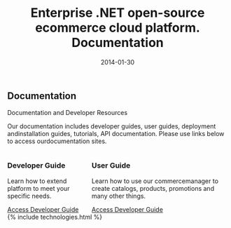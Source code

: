 ﻿---
layout: post
title: Enterprise .NET open-source ecommerce cloud platform. Documentation
description: Enterprise .NET open-source ecommerce cloud platform. Documentation
date: 2014-01-30
permalink: /pages/documentation
tags : 
- documentation
- commerce
---
<article role="main" class="main">
	<div class="documentation __responsive">
		<h1 class="head-title">Documentation</h1>
		<p class="sub-title">Documentation and Developer Resources</p>
		<p class="text">Our documentation includes developer guides, user guides, deployment andinstallation guides, tutorials, API documentation. Please use links below to access ourdocumentation sites.</p>
		<div class="columns">
			<div class="column">
				<div class="block">
					<h3 class="title">Developer Guide</h3>
					<p class="text">Learn how to extend platform to meet your specific needs.</p>
					<a class="button large" href="#">Access Developer Guide</a>
				</div>
			</div>
			<div class="column">
				<div class="block">
					<h3 class="title">User Guide</h3>
					<p class="text">Learn how to use our commercemanager to create catalogs, products, promotions and many other things.</p>
					<a class="button large" href="#">Access Developer Guide</a>
				</div>
			</div>
		</div>
	</div>
	{% include technologies.html %}
</article>